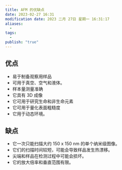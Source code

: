 ```yaml
---
title: AFM 的优缺点
date: 2023-02-27 16:31
modification date: 2023 二月 27日 星期一 16:31:17
aliases:
  - 
tags:
  - 
publish: "true"
---
```


## 优点

- 易于制备观察用样品
- 可用于真空、空气和液体。
- 样本量测量准确
- 它具有 3D 成像
- 它可用于研究生命和非生命元素
- 它可用于量化表面粗糙度
- 它用于动态环境。

## 缺点

- 它一次只能扫描大约 150 x 150 nm 的单个纳米级图像。
- 它们的扫描时间较短，可能会导致样品发生热漂移。
- 尖端和样品在检测过程中可能会损坏。
- 它的放大倍率和垂直范围有限。

